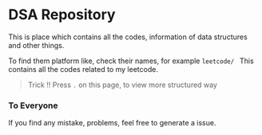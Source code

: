 # DSA Repository

This is place which contains all the codes, information of data structures and other things.

To find them platform like, check their names, for example 
`leetcode/
 `
This contains all the codes related to my leetcode.

> Trick !! Press `.` on this page, to view more structured way

### To Everyone 

If you find any mistake, problems, feel free to generate a issue.

